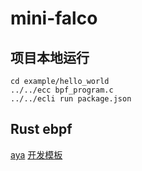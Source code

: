# mini-falco

## 项目本地运行

```shell
cd example/hello_world
../../ecc bpf_program.c
../../ecli run package.json
```



## Rust ebpf

[aya](https://www.ebpf.top/post/ebpf_rust_aya/)
[开发模板](https://github.com/eunomia-bpf/libbpf-rs-starter-template)


